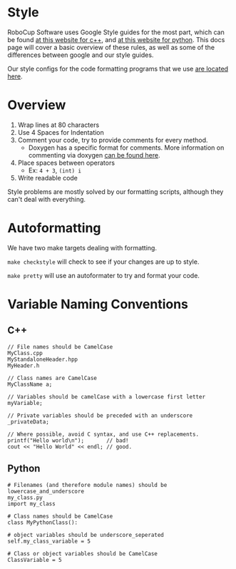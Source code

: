
# Style

RoboCup Software uses Google Style guides for the most part, which can be found [at this website for c++](https://google.github.io/styleguide/cppguide.html), and [at this website for python](https://google.github.io/styleguide/pyguide.html). This docs page will cover a basic overview of these rules, as well as some of the differences between google and our style guides.

Our style configs for the code formatting programs that we use [are located here](https://github.com/RoboJackets/style-configs).


# Overview

1. Wrap lines at 80 characters
2. Use 4 Spaces for Indentation
3. Comment your code, try to provide comments for every method.
   - Doxygen has a specific format for comments. More information on commenting via doxygen [can be found here](doc/Documentation.md).
4. Place spaces between operators
   - Ex: `4 + 3`, `(int) i`
5. Write readable code

Style problems are mostly solved by our formatting scripts, although they can't deal with everything.

# Autoformatting

We have two make targets dealing with formatting.

`make checkstyle` will check to see if your changes are up to style.

`make pretty` will use an autoformater to try and format your code.

# Variable Naming Conventions

## C++

```
// File names should be CamelCase
MyClass.cpp
MyStandaloneHeader.hpp
MyHeader.h

// Class names are CamelCase
MyClassName a;

// Variables should be camelCase with a lowercase first letter
myVariable;

// Private variables should be preceded with an underscore
_privateData;

// Where possible, avoid C syntax, and use C++ replacements.
printf("Hello world\n");       // bad!
cout << "Hello World" << endl; // good.
```

## Python

```
# Filenames (and therefore module names) should be lowercase_and_underscore
my_class.py
import my_class

# Class names should be CamelCase
class MyPythonClass():

# object variables should be underscore_seperated
self.my_class_variable = 5

# Class or object variables should be CamelCase
ClassVariable = 5
```

